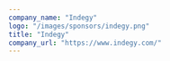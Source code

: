 ```yaml
---
company_name: "Indegy"
logo: "/images/sponsors/indegy.png"
title: "Indegy"
company_url: "https://www.indegy.com/"
---
```

